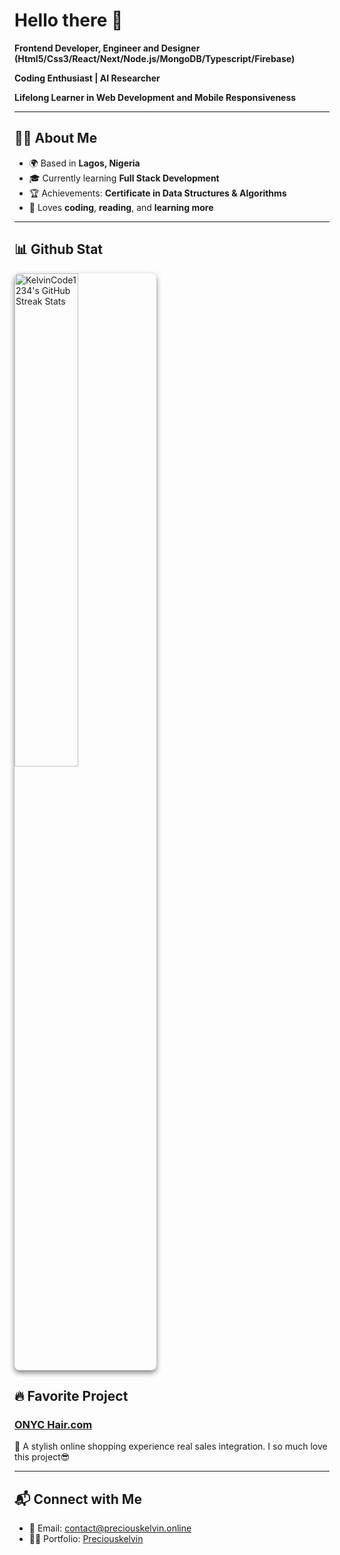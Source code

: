 # Hello there 👋

 **Frontend Developer, Engineer and Designer (Html5/Css3/React/Next/Node.js/MongoDB/Typescript/Firebase)** 
 
 **Coding Enthusiast | AI Researcher** 
 
 **Lifelong Learner in Web Development and Mobile Responsiveness** 
 
---

## 🧑‍💼 About Me  
- 🌍 Based in **Lagos, Nigeria**  
- 🎓 Currently learning **Full Stack Development**  
- 🏆 Achievements: **Certificate in Data Structures & Algorithms**   
- 🍴 Loves **coding**, **reading**, and **learning more**  

---     

## 📊 Github Stat
<a href="https://github.com/KelvinCode1234"
   target="_blank"
   rel="noopener noreferrer"
   title="Check out Kelvin's GitHub contributions!">
  <img src="https://github-readme-streak-stats.herokuapp.com/?user=KelvinCode1234&stroke=ffffff&background=0D1117&ring=5BCDEC&fire=5BCDEC&currStreakNum=ffffff&currStreakLabel=5BCDEC&sideNums=ffffff&sideLabels=ffffff&dates=ffffff&hide_border=true"
       width="45%"
       alt="KelvinCode1234's GitHub Streak Stats"
       loading="lazy"
       style="border-radius: 8px; box-shadow: 0 4px 8px rgba(0,0,0,0.5);">
</a>



## 🔥 Favorite Project
### [ONYC Hair.com](https://www.onychair.com/)
🔹 A stylish online shopping experience real sales integration. I so much love this project😎

---

## 📬 Connect with Me  
- 📧 Email: contact@preciouskelvin.online 
- 🧑‍💻 Portfolio: [Preciouskelvin](https://www.preciouskelvin.online/)  
